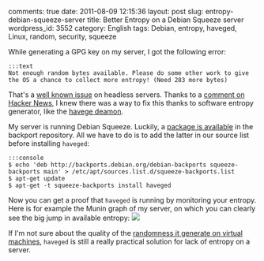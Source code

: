 comments: true
date: 2011-08-09 12:15:36
layout: post
slug: entropy-debian-squeeze-server
title: Better Entropy on a Debian Squeeze server
wordpress_id: 3552
category: English
tags: Debian, entropy, haveged, Linux, random, security, squeeze

While generating a GPG key on my server, I got the following error:

    :::text
    Not enough random bytes available. Please do some other work to give the OS a chance to collect more entropy! (Need 283 more bytes)

That's a [well known issue](http://otrs.menandmice.com/otrs/public.pl?Action=PublicFAQ&ItemID=122) on headless servers. Thanks to a [comment on Hacker News](http://news.ycombinator.com/item?id=2703349), I knew there was a way to fix this thanks to software entropy generator, like the [havege deamon](http://www.issihosts.com/haveged/).

My server is running Debian Squeeze. Luckily, a [package is available](http://packages.debian.org/squeeze-backports/haveged) in the backport repository. All we have to do is to add the latter in our source list before installing `haveged`:

    :::console
    $ echo 'deb http://backports.debian.org/debian-backports squeeze-backports main' > /etc/apt/sources.list.d/squeeze-backports.list
    $ apt-get update
    $ apt-get -t squeeze-backports install haveged

Now you can get a proof that `haveged` is running by monitoring your entropy. Here is for example the Munin graph of my server, on which you can clearly see the big jump in available entropy:
[![](http://kevin.deldycke.com/wp-content/uploads/2011/07/increased-entropy-with-haveged-300x169.png)](http://kevin.deldycke.com/wp-content/uploads/2011/07/increased-entropy-with-haveged.png)

If I'm not sure about the quality of the [randomness it generate on virtual machines](http://jakob.engbloms.se/archives/1374), `haveged` is still a really practical solution for lack of entropy on a server.
